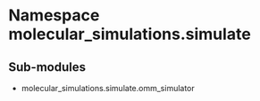 Namespace molecular_simulations.simulate
========================================

Sub-modules
-----------
* molecular_simulations.simulate.omm_simulator